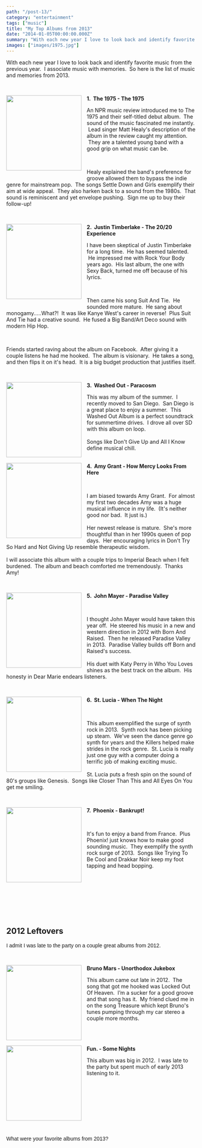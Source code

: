 ```yaml
---
path: "/post-13/"
category: "entertainment"
tags: ["music"]
title: "My Top Albums from 2013"
date: "2014-01-05T00:00:00.000Z"
summary: "With each new year I love to look back and identify favorite music from the previous year..."
images: ["images/1975.jpg"]
---
```


With each new year I love to look back and identify favorite music from the previous year. &nbsp;I associate music with memories. &nbsp;So here is the list of music and memories from 2013.<br />
<p>
<br /></p>
<p>
<p class="separator" style="clear: both; text-align: center;">
<a href="http://1.bp.blogspot.com/-Z9WnfBa-a5A/UtdVA06vfRI/AAAAAAAAANs/9oMcyp0LP2Q/s1600/The_1975_debut_album_cover.jpg" imageanchor="1" style="clear: left; float: left; margin-bottom: 1em; margin-right: 1em;"><img border="0" height="200" src="https://1.bp.blogspot.com/-Z9WnfBa-a5A/UtdVA06vfRI/AAAAAAAAANs/9oMcyp0LP2Q/s1600/The_1975_debut_album_cover.jpg" width="200" /></a></p>
<p><strong>1. &nbsp;The 1975 - The 1975</strong>
</p></p>
<p>
An NPR music review introduced me to The 1975 and their self-titled debut album. &nbsp;The sound of the music fascinated me instantly. &nbsp;Lead singer Matt Healy's description of the album in the review caught my attention. &nbsp;They are a talented young band with a good grip on what music can be.</p>
<p>
<br /></p>
<p>
Healy explained the band's preference for groove allowed them to bypass the indie genre for mainstream pop. &nbsp;The songs Settle Down and Girls exemplify their aim at wide appeal. &nbsp;They also harken back to a sound from the 1980s. &nbsp;That sound is reminiscent and yet envelope pushing. &nbsp;Sign me up to buy their follow-up!</p>
<p>
<br /></p>
<p>
<p class="separator" style="clear: both; text-align: center;">
<a href="http://3.bp.blogspot.com/-wKwgQAFVw7w/UtdWSw2G0JI/AAAAAAAAAN0/2zr_GUqyVTc/s1600/jt_the_20_20_experience_album_small_a_p.jpg" imageanchor="1" style="clear: left; float: left; margin-bottom: 1em; margin-right: 1em;"><img border="0" height="200" src="https://3.bp.blogspot.com/-wKwgQAFVw7w/UtdWSw2G0JI/AAAAAAAAAN0/2zr_GUqyVTc/s1600/jt_the_20_20_experience_album_small_a_p.jpg" width="200" /></a></p>
<p> <strong>2. &nbsp;Justin Timberlake - The 20/20 Experience </strong>
</p></p>
<p>
I have been skeptical of Justin Timberlake for a long time. &nbsp;He has seemed talented. &nbsp;He impressed me with Rock Your Body years ago. &nbsp;His last album, the one with Sexy Back, turned me off because of his lyrics.</p>
<p>
<br /></p>
<p>
Then came his song Suit And Tie. &nbsp;He sounded more mature. &nbsp;He sang about monogamy.....What?! &nbsp;It was like Kanye West's career in reverse! &nbsp;Plus Suit And Tie had a creative sound. &nbsp;He fused a Big Band/Art Deco sound with modern Hip Hop.</p>
<p>
<br /></p>
<p>
Friends started raving about the album on Facebook. &nbsp;After giving it a couple listens he had me hooked. &nbsp;The album is visionary. &nbsp;He takes a song, and then flips it on it's head. &nbsp;It is a big budget production that justifies itself.</p>
<p>
<br /></p>
<p>
<p class="separator" style="clear: both; text-align: center;">
<a href="http://2.bp.blogspot.com/--_nX_fI46SQ/UtdWn0oYtKI/AAAAAAAAAN8/e6joZ3ydgPo/s1600/homepage_large.e8359767.jpg" imageanchor="1" style="clear: left; float: left; margin-bottom: 1em; margin-right: 1em;"><img border="0" height="200" src="https://2.bp.blogspot.com/--_nX_fI46SQ/UtdWn0oYtKI/AAAAAAAAAN8/e6joZ3ydgPo/s1600/homepage_large.e8359767.jpg" width="200" /></a></p>
<p><strong>3. &nbsp;Washed Out - Paracosm</strong>
</p></p>
<p>
This was my album of the summer. &nbsp;I recently moved to San Diego. &nbsp;San Diego is a great place to enjoy a summer. &nbsp;This Washed Out Album is a perfect soundtrack for summertime drives. &nbsp;I drove all over SD with this album on loop. <br />
<br />
Songs like Don't Give Up and All I Know define musical chill. <br />
<br /></p>
<p>
<p class="separator" style="clear: both; text-align: center;">
<a href="http://3.bp.blogspot.com/-stMbzQ_unOo/UtdW3zBTmBI/AAAAAAAAAOE/Xidfv2tq144/s1600/amy-grant-how-mercy-looks-from-here.jpg.gif" imageanchor="1" style="clear: left; float: left; margin-bottom: 1em; margin-right: 1em;"><img border="0" height="200" src="https://3.bp.blogspot.com/-stMbzQ_unOo/UtdW3zBTmBI/AAAAAAAAAOE/Xidfv2tq144/s1600/amy-grant-how-mercy-looks-from-here.jpg.gif" width="200" /></a></p>
<p><strong>4. &nbsp;Amy Grant - How Mercy Looks From Here</strong>
</p><br />
<p>
I am biased towards Amy Grant. &nbsp;For almost my first two decades Amy was a huge musical influence in my life. &nbsp;(It's neither good nor bad. &nbsp;It just is.)<br />
<br />
Her newest release is mature. &nbsp;She's more thoughtful than in her 1990s queen of pop days. &nbsp;Her encouraging lyrics in Don't Try So Hard and Not Giving Up resemble therapeutic wisdom. <br />
<br />
I will associate this album with a couple trips to Imperial Beach when I felt burdened. &nbsp;The album and beach comforted me tremendously. &nbsp;Thanks Amy!<br /></p>
<br /></p>
<p>
<p class="separator" style="clear: both; text-align: center;">
<a href="http://4.bp.blogspot.com/-GJ68UUVH08o/UtdXSWhDAyI/AAAAAAAAAOM/pAWH797NgBQ/s1600/Paradise_Valley_cover,_by_John_Mayer.jpg" imageanchor="1" style="clear: left; float: left; margin-bottom: 1em; margin-right: 1em;"><img border="0" height="200" src="https://4.bp.blogspot.com/-GJ68UUVH08o/UtdXSWhDAyI/AAAAAAAAAOM/pAWH797NgBQ/s1600/Paradise_Valley_cover,_by_John_Mayer.jpg" width="200" /></a></p>
<p><strong>5. &nbsp;John Mayer - Paradise Valley</strong>
</p><br /><p>
I thought John Mayer would have taken this year off. &nbsp;He steered his music in a new and western direction in 2012 with Born And Raised. &nbsp;Then he released Paradise Valley in 2013. &nbsp;Paradise Valley builds off Born and Raised's success.<br />
<br />
His duet with Katy Perry in Who You Loves shines as the best track on the album. &nbsp;His honesty in Dear Marie endears listeners. <br /></p>
<br /></p>
<p>
<p class="separator" style="clear: both; text-align: center;">
<a href="http://2.bp.blogspot.com/-ExZm-bRONJg/UtdYP6ou6KI/AAAAAAAAAOo/dCv2jh6IG9E/s1600/unnamed.jpg" imageanchor="1" style="clear: left; float: left; margin-bottom: 1em; margin-right: 1em;"><img border="0" height="200" src="https://2.bp.blogspot.com/-ExZm-bRONJg/UtdYP6ou6KI/AAAAAAAAAOo/dCv2jh6IG9E/s1600/unnamed.jpg" width="200" /></a></p>
<p><strong>6. &nbsp;St. Lucia - When The Night</strong>
</p><br /><p>
This album exemplified the surge of synth rock in 2013. &nbsp;Synth rock has been picking up steam. &nbsp;We've seen the dance genre go synth for years and the Killers helped make strides in the rock genre. &nbsp;St. Lucia is really just one guy with a computer doing a terrific job of making exciting music.<br />
<br />
St. Lucia puts a fresh spin on the sound of 80's groups like Genesis. &nbsp;Songs like Closer Than This and All Eyes On You get me smiling.<br /></p>
<br /></p>
<p>
<p class="separator" style="clear: both; text-align: center;">
<a href="http://4.bp.blogspot.com/-8JnACCRWPA8/UtdYPWO2OuI/AAAAAAAAAOs/REVz8-qXhUQ/s1600/PhoenixBankrupt300.jpg" imageanchor="1" style="clear: left; float: left; margin-bottom: 1em; margin-right: 1em;"><img border="0" height="200" src="https://4.bp.blogspot.com/-8JnACCRWPA8/UtdYPWO2OuI/AAAAAAAAAOs/REVz8-qXhUQ/s1600/PhoenixBankrupt300.jpg" width="200" /></a></p>
<p><strong>7. &nbsp;Phoenix - Bankrupt!</strong>
</p><br /><p>
It's fun to enjoy a band from France. &nbsp;Plus Phoenix! just knows how to make good sounding music. &nbsp;They exemplify the synth rock surge of 2013. &nbsp;Songs like Trying To Be Cool and Drakkar Noir keep my foot tapping and head bopping.</p></p>
<p>
<p style="font-family: Arial;">
<br /></p>
<p style="font-family: Arial;">
<br />
<br />
<br />
<br />
<br />
<h2>
2012 Leftovers</h2>
</p>
<p style="font-family: Arial;">
I admit I was late to the party on a couple great albums from 2012.
</p>
<p style="font-family: Arial;">
<br /></p>
<p style="font-family: Arial;">
<p class="separator" style="clear: both; text-align: center;">
<a href="http://4.bp.blogspot.com/-MTH7skGgQqo/UtdYOWjsgWI/AAAAAAAAAOc/HRE517uj5p0/s1600/02-Bruno-Mars-Unorthodox-Jukebox.jpg" imageanchor="1" style="clear: left; float: left; margin-bottom: 1em; margin-right: 1em;"><img border="0" height="200" src="https://4.bp.blogspot.com/-MTH7skGgQqo/UtdYOWjsgWI/AAAAAAAAAOc/HRE517uj5p0/s1600/02-Bruno-Mars-Unorthodox-Jukebox.jpg" width="200" /></a></p>
<p><strong>Bruno Mars - Unorthodox Jukebox</strong>
</p></p>
<p>
This album came out late in 2012. &nbsp;The song that got me hooked was Locked Out Of Heaven. &nbsp;I’m a sucker for a good groove and that song has it. &nbsp;My friend clued me in on the song Treasure which kept Bruno's tunes pumping through my car stereo a couple more months.
</p>
<p style="font-family: Arial;">
<br /></p>
<p>
<p class="separator" style="clear: both; text-align: center;">
<a href="http://2.bp.blogspot.com/-aXzfPm9jL6c/UtdYPdXjegI/AAAAAAAAAOk/cn6WjxmXMKw/s1600/Fun_-_Some_Nights_album_cover.png" imageanchor="1" style="clear: left; float: left; margin-bottom: 1em; margin-right: 1em;"><img border="0" height="200" src="https://2.bp.blogspot.com/-aXzfPm9jL6c/UtdYPdXjegI/AAAAAAAAAOk/cn6WjxmXMKw/s1600/Fun_-_Some_Nights_album_cover.png" width="200" /></a></p>
<p><strong>Fun. - Some Nights</strong>
</p></p>
<p style="font-family: 'Roboto Slab', -apple-system, BlinkMacSystemFont, 'Segoe UI', Roboto, 'Helvetica Neue', Arial, sans-serif, 'Apple Color Emoji', 'Segoe UI Emoji', 'Segoe UI Symbol', 'Noto Color Emoji';">
This album was big in 2012. &nbsp;I was late to the party but spent much of early 2013 listening to it.
</p>
<p style="font-family: Arial;">
<br />
<br />
<br />
<br />
<br />
<br />
<br />
<br />
<br />
What were your favorite albums from 2013?</p>
</p>
